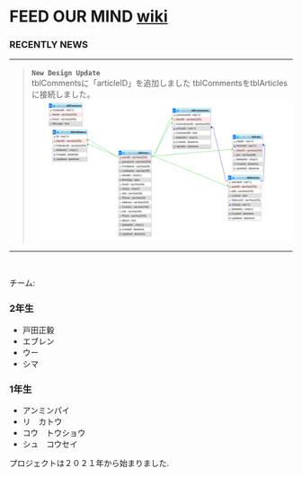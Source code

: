 # FEED OUR MIND [wiki](https://github.com/eburen/FEEDOURMIND_EDIT/wiki)
<!-- Website link : [Here ](https://www.feedourmind.com/) -->

### RECENTLY NEWS
***
  >**`New Design Update`**   
  >tblCommentsに「articleID」を追加しました
  >tblCommentsをtblArticlesに接続しました。
  >![asd](https://raw.githubusercontent.com/eburen/FEEDOURMIND_EDIT/common/db/design.png)   

***
<br>   

チーム: 
 ### 2年生
 - 戸田正毅
 - エブレン
 - ウー
 - シマ
 ### 1年生
 - アンミンパイ
 - リ　カトウ
 - コウ　トウショウ
 - シュ　コウセイ

プロジェクトは２０２１年から始まりました.
